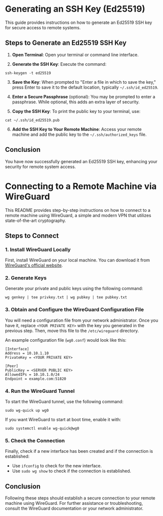 # Generating an SSH Key (Ed25519)

This guide provides instructions on how to generate an Ed25519 SSH key for secure access to remote systems.

## Steps to Generate an Ed25519 SSH Key

1. **Open Terminal**: Open your terminal or command line interface.

2. **Generate the SSH Key**: Execute the command:

```
ssh-keygen -t ed25519
```

3. **Save the Key**: When prompted to "Enter a file in which to save the key," press Enter to save it to the default location, typically `~/.ssh/id_ed25519`.

4. **Enter a Secure Passphrase** (optional): You may be prompted to enter a passphrase. While optional, this adds an extra layer of security.

5. **Copy the SSH Key**: To print the public key to your terminal, use:

```
cat ~/.ssh/id_ed25519.pub
```

6. **Add the SSH Key to Your Remote Machine**: Access your remote machine and add the public key to the `~/.ssh/authorized_keys` file.

## Conclusion

You have now successfully generated an Ed25519 SSH key, enhancing your security for remote system access.

# Connecting to a Remote Machine via WireGuard

This README provides step-by-step instructions on how to connect to a remote machine using WireGuard, a simple and modern VPN that utilizes state-of-the-art cryptography.

## Steps to Connect

### 1. Install WireGuard Locally

First, install WireGuard on your local machine. You can download it from [WireGuard's official website](https://www.wireguard.com/).

### 2. Generate Keys

Generate your private and public keys using the following command:

```
wg genkey | tee privkey.txt | wg pubkey | tee pubkey.txt
```

### 3. Obtain and Configure the WireGuard Configuration File

You will need a configuration file from your network administrator. Once you have it, replace `<YOUR PRIVATE KEY>` with the key you generated in the previous step. Then, move this file to the `/etc/wireguard` directory.

An example configuration file (`wg0.conf`) would look like this:

```
[Interface]
Address = 10.10.1.10
PrivateKey = <YOUR PRIVATE KEY>

[Peer]
PublicKey = <SERVER PUBLIC KEY>
AllowedIPs = 10.10.1.0/24
Endpoint = example.com:51820
```

### 4. Run the WireGuard Tunnel

To start the WireGuard tunnel, use the following command:

```
sudo wg-quick up wg0
```

If you want WireGuard to start at boot time, enable it with:

```
sudo systemctl enable wg-quick@wg0
```

### 5. Check the Connection

Finally, check if a new interface has been created and if the connection is established:

- Use `ifconfig` to check for the new interface.
- Use `sudo wg show` to check if the connection is established.

## Conclusion

Following these steps should establish a secure connection to your remote machine using WireGuard. For further assistance or troubleshooting, consult the WireGuard documentation or your network administrator.
